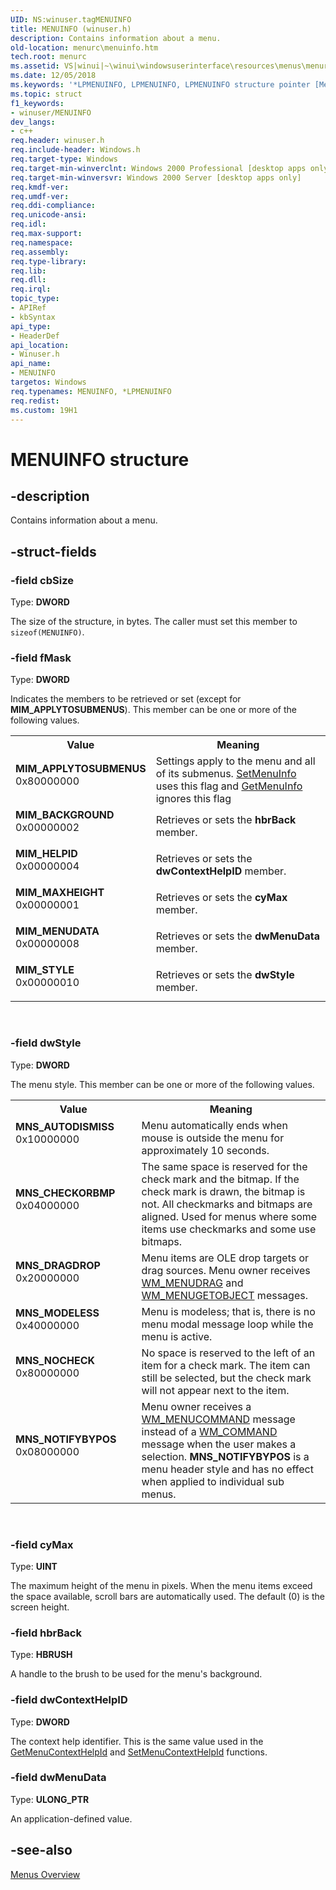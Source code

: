 ```yaml
---
UID: NS:winuser.tagMENUINFO
title: MENUINFO (winuser.h)
description: Contains information about a menu.
old-location: menurc\menuinfo.htm
tech.root: menurc
ms.assetid: VS|winui|~\winui\windowsuserinterface\resources\menus\menureference\menustructures\menuinfo.htm
ms.date: 12/05/2018
ms.keywords: '*LPMENUINFO, LPMENUINFO, LPMENUINFO structure pointer [Menus and Other Resources], MENUINFO, MENUINFO structure [Menus and Other Resources], MIM_APPLYTOSUBMENUS, MIM_BACKGROUND, MIM_HELPID, MIM_MAXHEIGHT, MIM_MENUDATA, MIM_STYLE, MNS_AUTODISMISS, MNS_CHECKORBMP, MNS_DRAGDROP, MNS_MODELESS, MNS_NOCHECK, MNS_NOTIFYBYPOS, _win32_MENUINFO_str, _win32_menuinfo_str_cpp, const *LPCMENUINFO, const *LPCMENUINFO structure [Menus and Other Resources], menurc.menuinfo, winui._win32_menuinfo_str, winuser/LPMENUINFO, winuser/MENUINFO, winuser/const *LPCMENUINFO'
ms.topic: struct
f1_keywords:
- winuser/MENUINFO
dev_langs:
- c++
req.header: winuser.h
req.include-header: Windows.h
req.target-type: Windows
req.target-min-winverclnt: Windows 2000 Professional [desktop apps only]
req.target-min-winversvr: Windows 2000 Server [desktop apps only]
req.kmdf-ver: 
req.umdf-ver: 
req.ddi-compliance: 
req.unicode-ansi: 
req.idl: 
req.max-support: 
req.namespace: 
req.assembly: 
req.type-library: 
req.lib: 
req.dll: 
req.irql: 
topic_type:
- APIRef
- kbSyntax
api_type:
- HeaderDef
api_location:
- Winuser.h
api_name:
- MENUINFO
targetos: Windows
req.typenames: MENUINFO, *LPMENUINFO
req.redist: 
ms.custom: 19H1
---
```


# MENUINFO structure


## -description


Contains information about a menu.


## -struct-fields




### -field cbSize

Type: <b>DWORD</b>

The size of the structure, in bytes. The caller must set this member to <code>sizeof(MENUINFO)</code>. 


### -field fMask

Type: <b>DWORD</b>

Indicates the members to be retrieved or set (except for <b>MIM_APPLYTOSUBMENUS</b>). This member can be one or more of the following values. 

<table>
<tr>
<th>Value</th>
<th>Meaning</th>
</tr>
<tr>
<td width="40%"><a id="MIM_APPLYTOSUBMENUS"></a><a id="mim_applytosubmenus"></a><dl>
<dt><b>MIM_APPLYTOSUBMENUS</b></dt>
<dt>0x80000000</dt>
</dl>
</td>
<td width="60%">
Settings apply to the menu and all of its submenus. <a href="https://docs.microsoft.com/windows/desktop/api/winuser/nf-winuser-setmenuinfo">SetMenuInfo</a> uses this flag and <a href="https://docs.microsoft.com/windows/desktop/api/winuser/nf-winuser-getmenuinfo">GetMenuInfo</a> ignores this flag

</td>
</tr>
<tr>
<td width="40%"><a id="MIM_BACKGROUND"></a><a id="mim_background"></a><dl>
<dt><b>MIM_BACKGROUND</b></dt>
<dt>0x00000002</dt>
</dl>
</td>
<td width="60%">
Retrieves or sets the 
						<b>hbrBack</b> member.

</td>
</tr>
<tr>
<td width="40%"><a id="MIM_HELPID"></a><a id="mim_helpid"></a><dl>
<dt><b>MIM_HELPID</b></dt>
<dt>0x00000004</dt>
</dl>
</td>
<td width="60%">
Retrieves or sets the 
						<b>dwContextHelpID</b> member.

</td>
</tr>
<tr>
<td width="40%"><a id="MIM_MAXHEIGHT"></a><a id="mim_maxheight"></a><dl>
<dt><b>MIM_MAXHEIGHT</b></dt>
<dt>0x00000001</dt>
</dl>
</td>
<td width="60%">
Retrieves or sets the 
						<b>cyMax</b> member.

</td>
</tr>
<tr>
<td width="40%"><a id="MIM_MENUDATA"></a><a id="mim_menudata"></a><dl>
<dt><b>MIM_MENUDATA</b></dt>
<dt>0x00000008</dt>
</dl>
</td>
<td width="60%">
Retrieves or sets the 
						<b>dwMenuData</b> member.

</td>
</tr>
<tr>
<td width="40%"><a id="MIM_STYLE"></a><a id="mim_style"></a><dl>
<dt><b>MIM_STYLE</b></dt>
<dt>0x00000010</dt>
</dl>
</td>
<td width="60%">
Retrieves or sets the 
						<b>dwStyle</b> member.

</td>
</tr>
</table>
 


### -field dwStyle

Type: <b>DWORD</b>

The menu style. This member can be one or more of the following values. 

<table>
<tr>
<th>Value</th>
<th>Meaning</th>
</tr>
<tr>
<td width="40%"><a id="MNS_AUTODISMISS"></a><a id="mns_autodismiss"></a><dl>
<dt><b>MNS_AUTODISMISS</b></dt>
<dt>0x10000000</dt>
</dl>
</td>
<td width="60%">
Menu automatically ends when mouse is outside the menu for approximately 10 seconds.

</td>
</tr>
<tr>
<td width="40%"><a id="MNS_CHECKORBMP"></a><a id="mns_checkorbmp"></a><dl>
<dt><b>MNS_CHECKORBMP</b></dt>
<dt>0x04000000</dt>
</dl>
</td>
<td width="60%">
The same space is reserved for the check mark and the bitmap. If the check mark is drawn, the bitmap is not. All checkmarks and bitmaps are aligned. Used for menus where some items use checkmarks and some use bitmaps.

</td>
</tr>
<tr>
<td width="40%"><a id="MNS_DRAGDROP"></a><a id="mns_dragdrop"></a><dl>
<dt><b>MNS_DRAGDROP</b></dt>
<dt>0x20000000</dt>
</dl>
</td>
<td width="60%">
Menu items are OLE drop targets or drag sources. Menu owner receives <a href="https://docs.microsoft.com/windows/desktop/menurc/wm-menudrag">WM_MENUDRAG</a> and <a href="https://docs.microsoft.com/windows/desktop/menurc/wm-menugetobject">WM_MENUGETOBJECT</a> messages.

</td>
</tr>
<tr>
<td width="40%"><a id="MNS_MODELESS"></a><a id="mns_modeless"></a><dl>
<dt><b>MNS_MODELESS</b></dt>
<dt>0x40000000</dt>
</dl>
</td>
<td width="60%">
Menu is modeless; that is, there is no menu modal message loop while the menu is active.

</td>
</tr>
<tr>
<td width="40%"><a id="MNS_NOCHECK"></a><a id="mns_nocheck"></a><dl>
<dt><b>MNS_NOCHECK</b></dt>
<dt>0x80000000</dt>
</dl>
</td>
<td width="60%">
No space is reserved to the left of an item for a check mark. The item can still be selected, but the check mark will not appear next to the item.

</td>
</tr>
<tr>
<td width="40%"><a id="MNS_NOTIFYBYPOS"></a><a id="mns_notifybypos"></a><dl>
<dt><b>MNS_NOTIFYBYPOS</b></dt>
<dt>0x08000000</dt>
</dl>
</td>
<td width="60%">
Menu owner receives a <a href="https://docs.microsoft.com/windows/desktop/menurc/wm-menucommand">WM_MENUCOMMAND</a> message instead of a <a href="https://docs.microsoft.com/windows/desktop/menurc/wm-command">WM_COMMAND</a> message when the user makes a selection. <b>MNS_NOTIFYBYPOS</b> is a menu header style and has no effect when applied to individual sub menus.

</td>
</tr>
</table>
 


### -field cyMax

Type: <b>UINT</b>

The maximum height of the menu in pixels. When the menu items exceed the space available, scroll bars are automatically used. The default (0) is the screen height. 


### -field hbrBack

Type: <b>HBRUSH</b>

A handle to the brush to be used for the menu's background. 


### -field dwContextHelpID

Type: <b>DWORD</b>

The context help identifier. This is the same value used in 
					the <a href="https://docs.microsoft.com/windows/desktop/api/winuser/nf-winuser-getmenucontexthelpid">GetMenuContextHelpId</a> and 
					<a href="https://docs.microsoft.com/windows/desktop/api/winuser/nf-winuser-setmenucontexthelpid">SetMenuContextHelpId</a> functions. 


### -field dwMenuData

Type: <b>ULONG_PTR</b>

An application-defined value.


## -see-also




<a href="https://docs.microsoft.com/windows/desktop/menurc/menus">Menus Overview</a>
 

 

